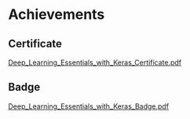 

# Achievements
## Certificate
[Deep_Learning_Essentials_with_Keras_Certificate.pdf](https://prod-files-secure.s3.us-west-2.amazonaws.com/03e82b26-cccb-4906-bb56-adabcbdc0655/f5cf1405-8a02-49a4-beb6-3d50b033ba6e/Deep_Learning_Essentials_with_Keras_Certificate.pdf?X-Amz-Algorithm=AWS4-HMAC-SHA256&X-Amz-Content-Sha256=UNSIGNED-PAYLOAD&X-Amz-Credential=ASIAZI2LB466U6EMRXRB%2F20250207%2Fus-west-2%2Fs3%2Faws4_request&X-Amz-Date=20250207T211310Z&X-Amz-Expires=3600&X-Amz-Security-Token=IQoJb3JpZ2luX2VjEGQaCXVzLXdlc3QtMiJHMEUCIQCeMjW0GVWE%2FbhF8NbjoYmvHv%2Fr7UboXRb9yNyBjSuqEAIgfUVkmuV9UC2XHje6u9qlfaBc%2FcTO8Ced%2B%2BnZmn3gkFIq%2FwMIfRAAGgw2Mzc0MjMxODM4MDUiDMmYSNbKPBTLAQLzcSrcA6GwzAEZCQ%2BEdRdHIJYNMVAk6RQ1v3iTZe5E8i%2FEhjLlUw0zhJOSs33YCfpTigjEc%2Bpmb%2BHrsTR8kpk9gXjgfQqLFzb2%2BcoKJk%2BzdqrM1%2BBvGk7bRVit4Vs3%2F4MUuvPKOJBsk2%2FSfrZtMwrt5xgzJEBOz7T%2FK8yvV1eU3JoHI7zi%2FK255MKJudSNDln8qFbQQsr7hZDsQCVlujyM%2FojiFzxqKhmML5G4HkIbqfdTWg6iXETK4DGM7jL5iNObOuBKqIJk5bjjLZR3sF6tTmgh3vqfiNa3Czm63W1%2BOBWraLbDt%2Fvv1wd1eqHxI%2FtoYZzzpLpeBQG41Nv9TPz5RwyYbAet4eC4koO5iWmtNycJByaO%2BmV0Qg51o0EL8%2B537gzcjkXPPKI%2FyfDlFQfYbG%2FPtxW3JHMgAKQ%2Bh%2FjCpa7v9kfhdmgMtFNk%2BTM2T24xYbiPDAdE0%2FtmDSrKfXOHCdIl7lF%2FHsa3xwkTnVCt3n5qYjKMue3izuiAOr2rONell5drLp9l5ctcOvwMw0RZAAQyXLY2UHX5%2FhFJHgEn12FhSejuGME6Og7ArgiWo30kd1BvQZlOAffmVJXbzRm%2Fp%2FKo8kIQ0NcJ3EqGt13Oqje0weRcMe5xRlR0jSGazdbzMMPSmb0GOqUBRTyJoUTT3YGUgtHTov%2FL%2BbZeV8q%2FbIYcSFzSn2wd4zdtJVf4jMjNQBnso%2FBJ%2FaWoc%2B%2B8EjELNA547tPariTTKr59JmtlTU%2FfBx%2BCrOvL8zaTw0LhdouN534Xbrytse0gAevfAc%2BUtKicNk6j%2FZOLvMG%2FrxtILuUzTJIQkzPc7YdJF2ePa9EUde9T4YY8vwrrOYETBKA6%2BiveiqLLQ9ak3sXLAnMq&X-Amz-Signature=58f6362522ac5ecf80374f76feefb0d49956fb56910e1b58e0f4ef20914fe8bf&X-Amz-SignedHeaders=host&x-id=GetObject)
## Badge
[Deep_Learning_Essentials_with_Keras_Badge.pdf](https://prod-files-secure.s3.us-west-2.amazonaws.com/03e82b26-cccb-4906-bb56-adabcbdc0655/5c209097-6d96-477f-a031-edc11aa6225f/Deep_Learning_Essentials_with_Keras_Badge.pdf?X-Amz-Algorithm=AWS4-HMAC-SHA256&X-Amz-Content-Sha256=UNSIGNED-PAYLOAD&X-Amz-Credential=ASIAZI2LB466U6EMRXRB%2F20250207%2Fus-west-2%2Fs3%2Faws4_request&X-Amz-Date=20250207T211310Z&X-Amz-Expires=3600&X-Amz-Security-Token=IQoJb3JpZ2luX2VjEGQaCXVzLXdlc3QtMiJHMEUCIQCeMjW0GVWE%2FbhF8NbjoYmvHv%2Fr7UboXRb9yNyBjSuqEAIgfUVkmuV9UC2XHje6u9qlfaBc%2FcTO8Ced%2B%2BnZmn3gkFIq%2FwMIfRAAGgw2Mzc0MjMxODM4MDUiDMmYSNbKPBTLAQLzcSrcA6GwzAEZCQ%2BEdRdHIJYNMVAk6RQ1v3iTZe5E8i%2FEhjLlUw0zhJOSs33YCfpTigjEc%2Bpmb%2BHrsTR8kpk9gXjgfQqLFzb2%2BcoKJk%2BzdqrM1%2BBvGk7bRVit4Vs3%2F4MUuvPKOJBsk2%2FSfrZtMwrt5xgzJEBOz7T%2FK8yvV1eU3JoHI7zi%2FK255MKJudSNDln8qFbQQsr7hZDsQCVlujyM%2FojiFzxqKhmML5G4HkIbqfdTWg6iXETK4DGM7jL5iNObOuBKqIJk5bjjLZR3sF6tTmgh3vqfiNa3Czm63W1%2BOBWraLbDt%2Fvv1wd1eqHxI%2FtoYZzzpLpeBQG41Nv9TPz5RwyYbAet4eC4koO5iWmtNycJByaO%2BmV0Qg51o0EL8%2B537gzcjkXPPKI%2FyfDlFQfYbG%2FPtxW3JHMgAKQ%2Bh%2FjCpa7v9kfhdmgMtFNk%2BTM2T24xYbiPDAdE0%2FtmDSrKfXOHCdIl7lF%2FHsa3xwkTnVCt3n5qYjKMue3izuiAOr2rONell5drLp9l5ctcOvwMw0RZAAQyXLY2UHX5%2FhFJHgEn12FhSejuGME6Og7ArgiWo30kd1BvQZlOAffmVJXbzRm%2Fp%2FKo8kIQ0NcJ3EqGt13Oqje0weRcMe5xRlR0jSGazdbzMMPSmb0GOqUBRTyJoUTT3YGUgtHTov%2FL%2BbZeV8q%2FbIYcSFzSn2wd4zdtJVf4jMjNQBnso%2FBJ%2FaWoc%2B%2B8EjELNA547tPariTTKr59JmtlTU%2FfBx%2BCrOvL8zaTw0LhdouN534Xbrytse0gAevfAc%2BUtKicNk6j%2FZOLvMG%2FrxtILuUzTJIQkzPc7YdJF2ePa9EUde9T4YY8vwrrOYETBKA6%2BiveiqLLQ9ak3sXLAnMq&X-Amz-Signature=57199a7be6f53892ee68cd10d1147807b2f787a493ecdeb203d231d0b13852ce&X-Amz-SignedHeaders=host&x-id=GetObject)
